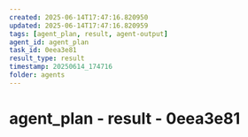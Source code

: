 ```yaml
---
created: 2025-06-14T17:47:16.820950
updated: 2025-06-14T17:47:16.820959
tags: [agent_plan, result, agent-output]
agent_id: agent_plan
task_id: 0eea3e81
result_type: result
timestamp: 20250614_174716
folder: agents
---
```


# agent_plan - result - 0eea3e81


